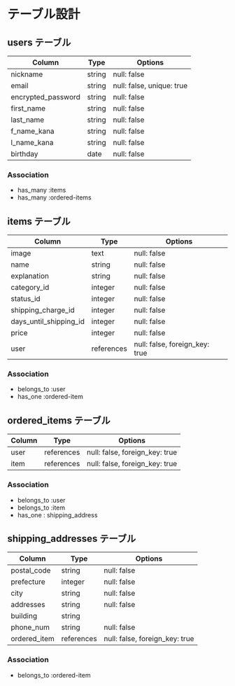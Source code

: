 # テーブル設計

## users テーブル

| Column             | Type    | Options                   |
| ------------------ | ------- | ------------------------- |
| nickname           | string  | null: false               |
| email              | string  | null: false, unique: true |
| encrypted_password | string  | null: false               |
| first_name         | string  | null: false               |
| last_name          | string  | null: false               |
| f_name_kana        | string  | null: false               |
| l_name_kana        | string  | null: false               |
| birthday           | date    | null: false               |

### Association

- has_many :items
- has_many :ordered-items

## items テーブル

| Column                 | Type       | Options                        |
| ---------------------- | ---------- | ------------------------------ |
| image                  | text       | null: false                    |
| name                   | string     | null: false                    |
| explanation            | string     | null: false                    |
| category_id            | integer    | null: false                    |
| status_id              | integer    | null: false                    |
| shipping_charge_id     | integer    | null: false                    |
| days_until_shipping_id | integer    | null: false                    |
| price                  | integer    | null: false                    |
| user                   | references | null: false, foreign_key: true |

### Association

- belongs_to :user
- has_one :ordered-item

## ordered_items テーブル

| Column | Type       | Options                        |
| ------ | ---------- | ------------------------------ |
| user   | references | null: false, foreign_key: true |
| item   | references | null: false, foreign_key: true |

### Association

- belongs_to :user
- belongs_to :item
- has_one : shipping_address

## shipping_addresses テーブル

| Column       | Type       | Options                        |
| ------------ | ---------- | ------------------------------ |
| postal_code  | string     | null: false                    |
| prefecture   | integer    | null: false                    |
| city         | string     | null: false                    |
| addresses    | string     | null: false                    |
| building     | string     |                                |
| phone_num    | string     | null: false                    |
| ordered_item | references | null: false, foreign_key: true |

### Association

- belongs_to :ordered-item